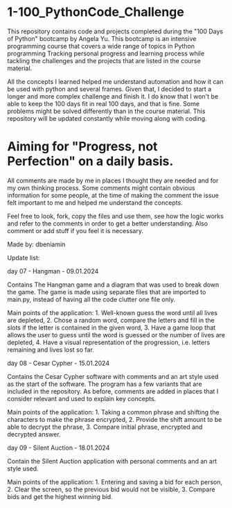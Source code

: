 # 1-100_PythonCode_Challenge

This repository contains code and projects completed during the "100 Days of Python" bootcamp by Angela Yu. This bootcamp is an intensive programming course that covers a wide range of topics in Python programming
Tracking personal progress and learning process while tackling the challenges and the projects that are listed in the course material.

All the concepts I learned helped me understand automation and how it can be used with python and several frames.
Given that, I decided to start a longer and more complex challenge and finish it. I do know that I won't be able to keep the 100 days fit in real 100 days, and that is fine.
Some problems might be solved differently than in the course material.
This repository will be updated constantly while moving along with coding.
# Aiming for "Progress, not Perfection" on a daily basis.
All comments are made by me in places I thought they are needed and for my own thinking process.
Some comments might contain obvious information for some people, at the time of making the comment the issue felt important to me and helped me understand the concepts.

Feel free to look, fork, copy the files and use them, see how the logic works and refer to the comments in order to get a better understanding. Also comment or add stuff if you feel it is necessary.

Made by: dbeniamin

Update list:

day 07 - Hangman - 09.01.2024

Contains The Hangman game and a diagram that was used to break down the game. The game is made using separate files that are imported to main.py, instead of having all the code clutter one file only.

Main points of the application: 1. Well-known guess the word until all lives are depleted, 2. Chose a random word, compare the letters and fill in the slots if the letter is contained in the given word, 3. Have a game loop that allows the user to guess until the word is guessed or the number of lives are depleted, 4. Have a visual representation of the progression, i.e. letters remaining and lives lost so far.

day 08 - Cesar Cypher - 15.01.2024

Contains the Cesar Cypher software with comments and an art style used as the start of the software. The program has a few variants that are included in the repository. As before, comments are added in places that I consider relevant and used to explain key concepts.

Main points of the application: 1. Taking a common phrase and shifting the characters to make the phrase encrypted, 2. Provide the shift amount to be able to decrypt the phrase, 3. Compare initial phrase, encrypted and decrypted answer.

day 09 - Silent Auction - 18.01.2024

Contain the Silent Auction application with personal comments and an art style used. 

Main points of the application: 1. Entering and saving a bid for each person, 2. Clear the screen, so the previous bid would not be visible, 3. Compare bids and get the highest winning bid.
